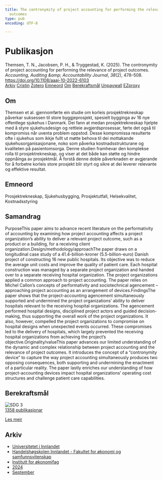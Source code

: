 ```yaml
---
title: The contronymity of project accounting for performing the relevance of project
  outcomes
type: pub
encoding: UTF-8

---
```

<h1>Publikasjon</h1>
<article id="csl-bib-container-VZ69CKSD" class="csl-bib-container">
  <div class="csl-bib-body"> <div class="csl-entry">Themsen, T. N., Jacobsen, P. H., &#38; Tryggestad, K. (2025). The contronymity of project accounting for performing the relevance of project outcomes. <i>Accounting, Auditing &#38;amp; Accountability Journal</i>, <i>38</i>(2), 478–508. <a href="https://doi.org/10.1108/aaaj-10-2022-6103">https://doi.org/10.1108/aaaj-10-2022-6103</a></div> </div>
  <div class="csl-bib-buttons">
    <a href="#taxonomy-article-VZ69CKSD" alt="archive" class="csl-bib-button">Arkiv</a>
    <a href="https://app.cristin.no/results/show.jsf?id=2291976" alt="Cristin" class="csl-bib-button">Cristin</a>
    <a href="http://zotero.org/groups/5881554/items/VZ69CKSD" alt="Zotero" class="csl-bib-button">Zotero</a>
    <a href="#keywords-article-VZ69CKSD" alt="keywords" class="csl-bib-button">Emneord</a>
    <a href="#about-article-VZ69CKSD" alt="about_pub" class="csl-bib-button">Om</a>
    <a href="#sdg-article-VZ69CKSD" alt="sdg" class="csl-bib-button">Berekraftsmål</a>
    <a href="https://doi.org/10.1108/aaaj-10-2022-6103" alt="Unpaywall" class="csl-bib-button">Unpaywall</a>
    <a href="https://doi.org/10.1108/aaaj-10-2022-6103" alt="EZproxy" class="csl-bib-button">EZproxy</a>
  </div>
  <div id="csl-bib-meta-container-VZ69CKSD"></div>
</article>
<div id="csl-bib-meta-VZ69CKSD" class="csl-bib-meta">
  <article id="about-article-VZ69CKSD" class="about_pub-article">
    <h1>Om</h1>
    Themsen et al. gjennomførte ein studie om korleis prosjektrekneskap påverkar suksessen til store byggjeprosjekt, spesielt bygginga av 16 nye offentlege sjukehus i Danmark. Dei fann at medan prosjektrekneskap hjelpte med å styre sjukehusdesign og rettleie avgjerdsprosessar, førte det også til kompromiss når uventa problem oppstod. Desse kompromissa resulterte ofte i sjukehus som ikkje fullt ut møtte behova til dei mottakande sjukehusorganisasjonane, noko som påverka kostnadsstrukturane og kvaliteten på pasientomsorga. Denne studien framhevar den komplekse rolla til prosjektrekneskap, og viser at det både kan støtte og hindre oppnåinga av prosjektmål. Å forstå denne doble påverknaden er avgjerande for å forbetre korleis store prosjekt blir styrt og sikre at dei leverer relevante og effektive resultat.
  </article>
  <article id="keywords-article-VZ69CKSD" class="keywords-article">
    <h1>Emneord</h1>
    Prosjektrekneskap, Sjukehusbygging, Prosjektutfall, Helsekvalitet, Kostnadsstyring
  </article>
  <article id="abstract-article-VZ69CKSD" class="abstract-article">
    <h1>Samandrag</h1>
    PurposeThis paper aims to advance recent literature on the performativity of accounting by examining how project accounting affects a project organization’s ability to deliver a relevant project outcome, such as a product or a building, for a receiving client organization.Design/methodology/approachThe paper draws on a longitudinal case study of a 41.4-billion-kroner (5.5-billion-euro) Danish project of constructing 16 new public hospitals. Its objective was to reduce the average unit costs and improve the quality of patient care. Each hospital construction was managed by a separate project organization and handed over to a separate receiving hospital organization. The project organizations applied a common approach to project accounting. The paper relies on Michel Callon’s concepts of performativity and sociotechnical agencement – approaching project accounting as an arrangement of devices.FindingsThe paper shows that the project-accounting agencement simultaneously supported and undermined the project organizations’ ability to deliver hospitals relevant to the receiving hospital organizations. The agencement performed hospital designs, disciplined project actors and guided decision-making, thus supporting the overall work of the project organizations. It also, however, compelled the project organizations to compromise on hospital designs when unexpected events occurred. These compromises led to the delivery of hospitals, which largely prevented the receiving hospital organizations from achieving the project’s objective.Originality/valueThis paper advances our limited understanding of the dynamic and complex relationship between project accounting and the relevance of project outcomes. It introduces the concept of a “contronymity device” to capture the way project accounting simultaneously produces two opposing consequences, both supporting and undermining the enactment of a particular reality. The paper lastly enriches our understanding of how project-accounting devices impact hospital organizations’ operating cost structures and challenge patient care capabilities.
  </article>
  <article id="sdg-article-VZ69CKSD" class="sdg-article">
    <h1>Berekraftsmål</h1>
    <div class="sdg-container"><div id="sdg3" class="sdg">
        <img src="{{< params subfolder >}}images/sdg/sdg03_nn.png" class="image" alt="SDG 3">
        <div class="sdg-overlay">
          <a href="{{< params subfolder >}}nn/archive/?sdg=3#archive" class="sdg-publication-count"><span>1358</span> publikasjonar</a>
          <p><a href="https://fn.no/om-fn/fns-baerekraftsmaal/god-helse-og-livskvalitet?lang=nno-NO" class="sdg-read-more">Les meir</a></p>
        </div>
      </div></div>
  </article>
  <article id="taxonomy-article-VZ69CKSD" class="taxonomy-article">
    <h1>Arkiv</h1>
    <ul>
      <li><a href="{{< params subfolder >}}nn/archive/?key=3DCRN523">Universitetet i Innlandet</a></li>
      <li><a href="{{< params subfolder >}}nn/archive/?key=DU8Q9LN9">Handelshøgskolen Innlandet - Fakultet for økonomi og samfunnsvitenskap</a></li>
      <li><a href="{{< params subfolder >}}nn/archive/?key=3IQA89I8">Institutt for økonomifag</a></li>
      <li><a href="{{< params subfolder >}}nn/archive/?key=ZM8AGK3A">2024</a></li>
      <li><a href="{{< params subfolder >}}nn/archive/?key=YQ4PKPMY">September</a></li>
    </ul>
  </article>
</div>
